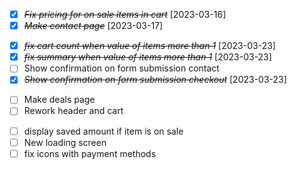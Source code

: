 - [x] ~~_Fix pricing for on sale items in cart_~~ [2023-03-16]
- [x] ~~_Make contact page_~~ [2023-03-17]

* [x] ~~_fix cart count when value of items more than 1_~~ [2023-03-23]
* [x] ~~_fix summary when value of items more than 1_~~ [2023-03-23]
* [ ] Show confirmation on form submission contact
* [x] ~~_Show confirmation on form submission checkout_~~ [2023-03-23]

- [ ] Make deals page
- [ ] Rework header and cart

* [ ] display saved amount if item is on sale
* [ ] New loading screen
* [ ] fix icons with payment methods
